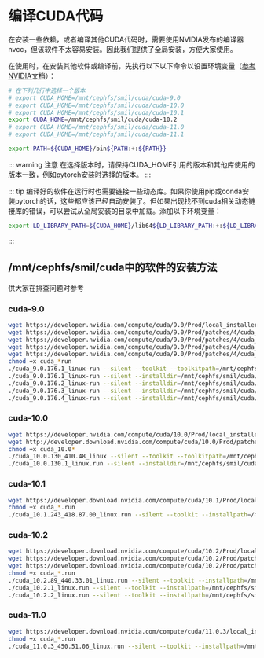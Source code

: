 # 编译CUDA代码

在安装一些依赖，或者编译其他CUDA代码时，需要使用NVIDIA发布的编译器nvcc，但该软件不太容易安装。因此我们提供了全局安装，方便大家使用。

在使用时，在安装其他软件或编译前，先执行以下以下命令以设置环境变量（[参考NVIDIA文档](https://docs.nvidia.com/cuda/cuda-installation-guide-linux/index.html#environment-setup)）：
```bash
# 在下列几行中选择一个版本
# export CUDA_HOME=/mnt/cephfs/smil/cuda/cuda-9.0
# export CUDA_HOME=/mnt/cephfs/smil/cuda/cuda-10.0
# export CUDA_HOME=/mnt/cephfs/smil/cuda/cuda-10.1
export CUDA_HOME=/mnt/cephfs/smil/cuda/cuda-10.2
# export CUDA_HOME=/mnt/cephfs/smil/cuda/cuda-11.0
# export CUDA_HOME=/mnt/cephfs/smil/cuda/cuda-11.1

export PATH=${CUDA_HOME}/bin${PATH:+:${PATH}}
```

::: warning 注意
在选择版本时，请保持CUDA_HOME引用的版本和其他库使用的版本一致，例如pytorch安装时选择的版本。
:::

::: tip
编译好的软件在运行时也需要链接一些动态库。如果你使用pip或conda安装pytorch的话，这些都应该已经自动安装了。但如果出现找不到cuda相关动态链接库的错误，可以尝试从全局安装的目录中加载。添加以下环境变量：
```bash
export LD_LIBRARY_PATH=${CUDA_HOME}/lib64${LD_LIBRARY_PATH:+:${LD_LIBRARY_PATH}}
```
:::

## /mnt/cephfs/smil/cuda中的软件的安装方法

供大家在排查问题时参考

### cuda-9.0

```bash
wget https://developer.nvidia.com/compute/cuda/9.0/Prod/local_installers/cuda_9.0.176_384.81_linux-run
wget https://developer.nvidia.com/compute/cuda/9.0/Prod/patches/4/cuda_9.0.176.1_linux-run
wget https://developer.nvidia.com/compute/cuda/9.0/Prod/patches/4/cuda_9.0.176.2_linux-run
wget https://developer.nvidia.com/compute/cuda/9.0/Prod/patches/4/cuda_9.0.176.3_linux-run
wget https://developer.nvidia.com/compute/cuda/9.0/Prod/patches/4/cuda_9.0.176.4_linux-run
chmod +x cuda_*run
./cuda_9.0.176.1_linux-run --silent --toolkit --toolkitpath=/mnt/cephfs/smil/cuda/cuda-9.0/ --override
./cuda_9.0.176.1_linux-run --silent --installdir=/mnt/cephfs/smil/cuda/cuda-9.0/ --accept-eula
./cuda_9.0.176.2_linux-run --silent --installdir=/mnt/cephfs/smil/cuda/cuda-9.0/ --accept-eula
./cuda_9.0.176.3_linux-run --silent --installdir=/mnt/cephfs/smil/cuda/cuda-9.0/ --accept-eula
./cuda_9.0.176.4_linux-run --silent --installdir=/mnt/cephfs/smil/cuda/cuda-9.0/ --accept-eula
```

### cuda-10.0

```bash
wget https://developer.nvidia.com/compute/cuda/10.0/Prod/local_installers/cuda_10.0.130_410.48_linux
wget http://developer.download.nvidia.com/compute/cuda/10.0/Prod/patches/1/cuda_10.0.130.1_linux.run
chmod +x cuda_10.0*
./cuda_10.0.130_410.48_linux --silent --toolkit --toolkitpath=/mnt/cephfs/smil/cuda/cuda-10.0/ --override
./cuda_10.0.130.1_linux.run --silent --installdir=/mnt/cephfs/smil/cuda/cuda-10.0/ --accept-eula
```

### cuda-10.1

```bash
wget https://developer.download.nvidia.com/compute/cuda/10.1/Prod/local_installers/cuda_10.1.243_418.87.00_linux.run
chmod +x cuda_*.run
./cuda_10.1.243_418.87.00_linux.run --silent --toolkit --installpath=/mnt/cephfs/smil/cuda/cuda-10.1/ --override
```

### cuda-10.2

```bash
wget https://developer.download.nvidia.com/compute/cuda/10.2/Prod/local_installers/cuda_10.2.89_440.33.01_linux.run
wget https://developer.download.nvidia.com/compute/cuda/10.2/Prod/patches/1/cuda_10.2.1_linux.run
wget https://developer.download.nvidia.com/compute/cuda/10.2/Prod/patches/2/cuda_10.2.2_linux.run
chmod +x cuda_*.run
./cuda_10.2.89_440.33.01_linux.run --silent --toolkit --installpath=/mnt/cephfs/smil/cuda/cuda-10.2/
./cuda_10.2.1_linux.run --silent --toolkit --installpath=/mnt/cephfs/smil/cuda/cuda-10.2/
./cuda_10.2.2_linux.run --silent --toolkit --installpath=/mnt/cephfs/smil/cuda/cuda-10.2/
```

### cuda-11.0

```bash
wget https://developer.download.nvidia.com/compute/cuda/11.0.3/local_installers/cuda_11.0.3_450.51.06_linux.run
chmod +x cuda_*.run
./cuda_11.0.3_450.51.06_linux.run --silent --toolkit --installpath=/mnt/cephfs/smil/cuda/cuda-11.0/
```
